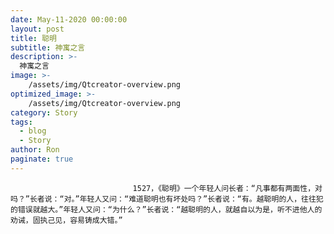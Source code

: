 ```yaml
---
date: May-11-2020 00:00:00
layout: post
title: 聪明
subtitle: 神寓之言
description: >-
  神寓之言
image: >-
    /assets/img/Qtcreator-overview.png
optimized_image: >-
    /assets/img/Qtcreator-overview.png
category: Story
tags:
  - blog
  - Story
author: Ron
paginate: true
---
```


							　　1527，《聪明》一个年轻人问长者：“凡事都有两面性，对吗？”长者说：“对。”年轻人又问：“难道聪明也有坏处吗？”长者说：“有。越聪明的人，往往犯的错误就越大。”年轻人又问：“为什么？”长者说：“越聪明的人，就越自以为是，听不进他人的劝诫，固执己见，容易铸成大错。”
							
							
						